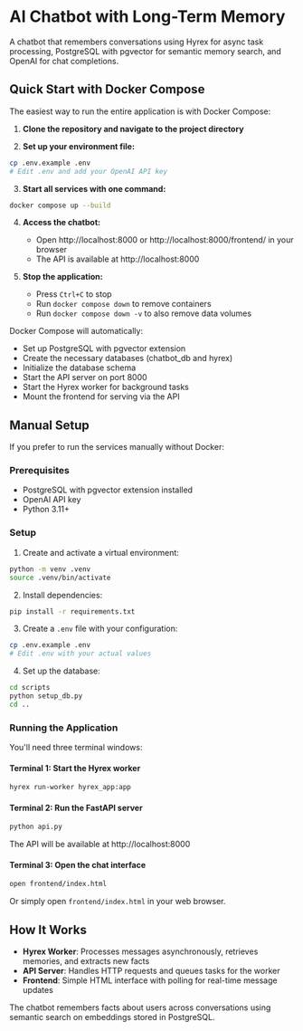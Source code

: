 # AI Chatbot with Long-Term Memory

A chatbot that remembers conversations using Hyrex for async task processing, PostgreSQL with pgvector for semantic memory search, and OpenAI for chat completions.

## Quick Start with Docker Compose

The easiest way to run the entire application is with Docker Compose:

1. **Clone the repository and navigate to the project directory**

2. **Set up your environment file:**

```bash
cp .env.example .env
# Edit .env and add your OpenAI API key
```

3. **Start all services with one command:**

```bash
docker compose up --build
```

4. **Access the chatbot:**

   - Open http://localhost:8000 or http://localhost:8000/frontend/ in your browser
   - The API is available at http://localhost:8000

5. **Stop the application:**
   - Press `Ctrl+C` to stop
   - Run `docker compose down` to remove containers
   - Run `docker compose down -v` to also remove data volumes

Docker Compose will automatically:

- Set up PostgreSQL with pgvector extension
- Create the necessary databases (chatbot_db and hyrex)
- Initialize the database schema
- Start the API server on port 8000
- Start the Hyrex worker for background tasks
- Mount the frontend for serving via the API

## Manual Setup

If you prefer to run the services manually without Docker:

### Prerequisites

- PostgreSQL with pgvector extension installed
- OpenAI API key
- Python 3.11+

### Setup

1. Create and activate a virtual environment:

```bash
python -m venv .venv
source .venv/bin/activate
```

2. Install dependencies:

```bash
pip install -r requirements.txt
```

3. Create a `.env` file with your configuration:

```bash
cp .env.example .env
# Edit .env with your actual values
```

4. Set up the database:

```bash
cd scripts
python setup_db.py
cd ..
```

### Running the Application

You'll need three terminal windows:

#### Terminal 1: Start the Hyrex worker

```bash
hyrex run-worker hyrex_app:app
```

#### Terminal 2: Run the FastAPI server

```bash
python api.py
```

The API will be available at http://localhost:8000

#### Terminal 3: Open the chat interface

```bash
open frontend/index.html
```

Or simply open `frontend/index.html` in your web browser.

## How It Works

- **Hyrex Worker**: Processes messages asynchronously, retrieves memories, and extracts new facts
- **API Server**: Handles HTTP requests and queues tasks for the worker
- **Frontend**: Simple HTML interface with polling for real-time message updates

The chatbot remembers facts about users across conversations using semantic search on embeddings stored in PostgreSQL.
